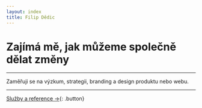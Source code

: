 ```yaml
---
layout: index
title: Filip Dědic
---
```

# Zajímá&nbsp;mě, jak můžeme&nbsp;společně dělat změny

***
Zaměřuji se na výzkum, strategii, branding a&nbsp;design produktu nebo webu.

***

[Služby a reference →](/sluzby){: .button}
